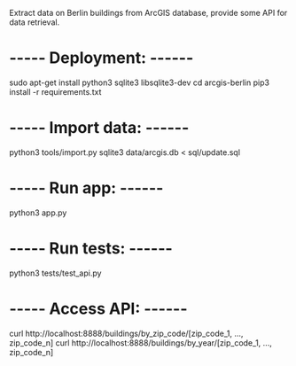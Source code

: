 Extract data on Berlin buildings from ArcGIS database, provide some API 
for data retrieval.


# ----- Deployment: ------
sudo apt-get install python3 sqlite3 libsqlite3-dev 
cd arcgis-berlin
pip3 install -r requirements.txt

# ----- Import data: ------

python3 tools/import.py
sqlite3 data/arcgis.db < sql/update.sql

# ----- Run app: ------

python3 app.py

# ----- Run tests: ------
python3 tests/test_api.py

# ----- Access API: ------

curl http://localhost:8888/buildings/by_zip_code/[zip_code_1, ..., zip_code_n]
curl http://localhost:8888/buildings/by_year/[zip_code_1, ..., zip_code_n]
